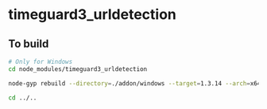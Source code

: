 # timeguard3_urldetection

## To build

```bash
# Only for Windows
cd node_modules/timeguard3_urldetection

node-gyp rebuild --directory=./addon/windows --target=1.3.14 --arch=x64 --dist-url=https://atom.io/download/atom-shell

cd ../..

```

